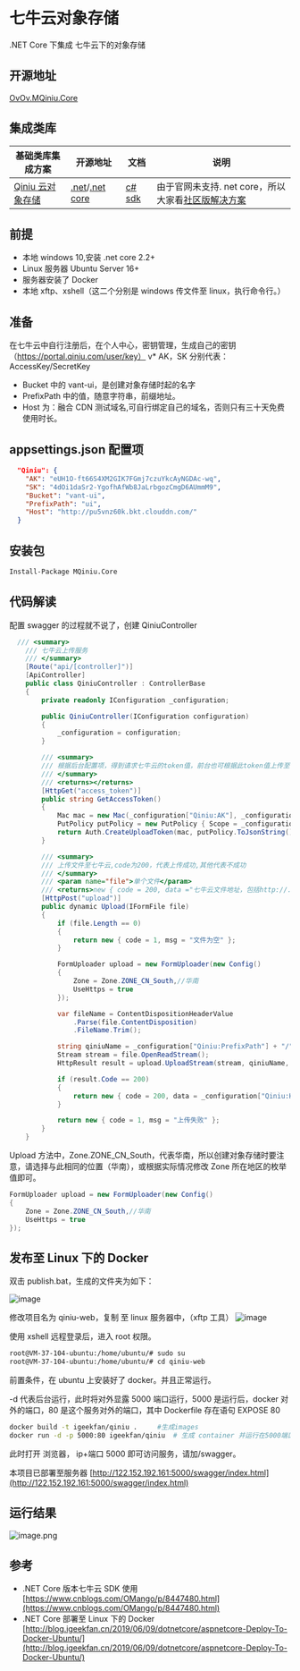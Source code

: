 # 七牛云对象存储

.NET Core 下集成 七牛云下的对象存储

## 开源地址

[OvOv.MQiniu.Core](https://github.com/luoyunchong/dotnetcore-examples/tree/master/999-Others/OvOv.MQiniu.Core)

## 集成类库

| 基础类库集成方案                                                                                      | 开源地址                                                                                            | 文档                                                       | 说明                                                                                              |
| ----------------------------------------------------------------------------------------------------- | --------------------------------------------------------------------------------------------------- | ---------------------------------------------------------- | ------------------------------------------------------------------------------------------------- |
| [Qiniu 云对象存储](https://github.com/luoyunchong/dotnetcore-examples/tree/master/dotnet-core-efcore) | [.net](https://github.com/qiniu/csharp-sdk)/[.net core](https://github.com/Hello-Mango/MQiniu.Core) | [c# sdk](https://developer.qiniu.com/kodo/sdk/1237/csharp) | 由于官网未支持. net core，所以 大家看[社区版解决方案](https://github.com/Hello-Mango/MQiniu.Core) |

## 前提

- 本地 windows 10,安装 .net core 2.2+
- Linux 服务器 Ubuntu Server 16+
- 服务器安装了 Docker
- 本地 xftp、xshell（这二个分别是 windows 传文件至 linux，执行命令行。）

## 准备

在七牛云中自行注册后，在个人中心，密钥管理，生成自己的密钥（https://portal.qiniu.com/user/key）
v\* AK，SK 分别代表：AccessKey/SecretKey

- Bucket 中的 vant-ui，是创建对象存储时起的名字
- PrefixPath 中的值，随意字符串，前缀地址。
- Host 为：融合 CDN 测试域名,可自行绑定自己的域名，否则只有三十天免费使用时长。

## appsettings.json 配置项

```json
  "Qiniu": {
    "AK": "eUH1O-ft66S4XM2GIK7FGmj7czuYkcAyNGDAc-wq",
    "SK": "4dOi1daSr2-YgofhAfWb8JaLrbgozCmgD6AUmmM9",
    "Bucket": "vant-ui",
    "PrefixPath": "ui",
    "Host": "http://pu5vnz60k.bkt.clouddn.com/"
  }
```

## 安装包

```bash
Install-Package MQiniu.Core
```

## 代码解读

配置 swagger 的过程就不说了，创建 QiniuController

```cs
  /// <summary>
    /// 七牛云上传服务
    /// </summary>
    [Route("api/[controller]")]
    [ApiController]
    public class QiniuController : ControllerBase
    {
        private readonly IConfiguration _configuration;

        public QiniuController(IConfiguration configuration)
        {
            _configuration = configuration;
        }

        /// <summary>
        /// 根据后台配置项，得到请求七牛云的token值，前台也可根据此token值上传至七牛云服务
        /// </summary>
        /// <returns></returns>
        [HttpGet("access_token")]
        public string GetAccessToken()
        {
            Mac mac = new Mac(_configuration["Qiniu:AK"], _configuration["Qiniu:SK"]);
            PutPolicy putPolicy = new PutPolicy { Scope = _configuration["Qiniu:Bucket"] };
            return Auth.CreateUploadToken(mac, putPolicy.ToJsonString());
        }

        /// <summary>
        /// 上传文件至七牛云,code为200，代表上传成功,其他代表不成功
        /// </summary>
        /// <param name="file">单个文件</param>
        /// <returns>new { code = 200, data ="七牛云文件地址，包括http://....mm.png", msg = "上传成功" };</returns>
        [HttpPost("upload")]
        public dynamic Upload(IFormFile file)
        {
            if (file.Length == 0)
            {
                return new { code = 1, msg = "文件为空" };
            }

            FormUploader upload = new FormUploader(new Config()
            {
                Zone = Zone.ZONE_CN_South,//华南
                UseHttps = true
            });

            var fileName = ContentDispositionHeaderValue
                .Parse(file.ContentDisposition)
                .FileName.Trim();

            string qiniuName = _configuration["Qiniu:PrefixPath"] + "/" + DateTime.Now.ToString("yyyyMMddHHmmssffffff") + fileName;
            Stream stream = file.OpenReadStream();
            HttpResult result = upload.UploadStream(stream, qiniuName, GetAccessToken(), null);

            if (result.Code == 200)
            {
                return new { code = 200, data = _configuration["Qiniu:Host"] + qiniuName, msg = "上传成功" };
            }

            return new { code = 1, msg = "上传失败" };
        }
    }

```

Upload 方法中，Zone.ZONE_CN_South，代表华南，所以创建对象存储时要注意，请选择与此相同的位置（华南），或根据实际情况修改 Zone 所在地区的枚举值即可。

```cs
FormUploader upload = new FormUploader(new Config()
{
    Zone = Zone.ZONE_CN_South,//华南
    UseHttps = true
});

```

## 发布至 Linux 下的 Docker

双击 publish.bat，生成的文件夹为如下：

![image](https://upload-images.jianshu.io/upload_images/2001974-bcd72707e4fcc7f8.png?imageMogr2/auto-orient/strip%7CimageView2/2/w/1240)

修改项目名为 qiniu-web，复制 至 linux 服务器中，（xftp 工具）
![image](https://upload-images.jianshu.io/upload_images/2001974-48771e9fce281262.png?imageMogr2/auto-orient/strip%7CimageView2/2/w/1240)

使用 xshell 远程登录后，进入 root 权限。

```bash
root@VM-37-104-ubuntu:/home/ubuntu/# sudo su
root@VM-37-104-ubuntu:/home/ubuntu/# cd qiniu-web
```

前置条件，在 ubuntu 上安装好了 docker。并且正常运行。

-d 代表后台运行，此时将对外显露 5000 端口运行，5000 是运行后，docker 对外的端口，80 是这个服务对外的端口，其中 Dockerfile 存在语句 EXPOSE 80

```bash
docker build -t igeekfan/qiniu .     #生成images
docker run -d -p 5000:80 igeekfan/qiniu  # 生成 container 并运行在5000端口
```

此时打开 浏览器， ip+端口 5000 即可访问服务，请加/swagger。

本项目已部署至服务器 [http://122.152.192.161:5000/swagger/index.html](http://122.152.192.161:5000/swagger/index.html)

## 运行结果

![image.png](https://upload-images.jianshu.io/upload_images/2001974-2b72cc6338db1434.png?imageMogr2/auto-orient/strip%7CimageView2/2/w/1240)

## 参考

- .NET Core 版本七牛云 SDK 使用[https://www.cnblogs.com/OMango/p/8447480.html](https://www.cnblogs.com/OMango/p/8447480.html)
- .NET Core 部署至 Linux 下的 Docker [http://blog.igeekfan.cn/2019/06/09/dotnetcore/aspnetcore-Deploy-To-Docker-Ubuntu/](http://blog.igeekfan.cn/2019/06/09/dotnetcore/aspnetcore-Deploy-To-Docker-Ubuntu/)
